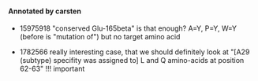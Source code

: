 #### Annotated by carsten

* 15975918
  "conserved Glu-165beta" is that enough? A=Y, P=Y, W=Y (before is "mutation of") but no target amino acid

* 1782566
  really interesting case, that we should definitely look at "[A29 (subtype) specifity was assigned to] L and Q amino-acids at position 62-63"
  !!! important

